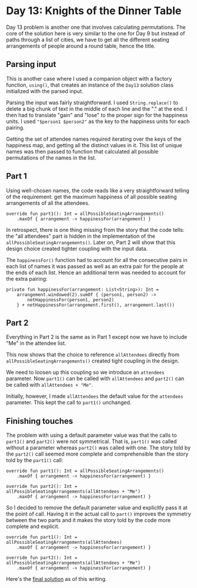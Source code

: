 # Day 13: Knights of the Dinner Table

Day 13 problem is another one that involves calculating permutations. The core of the solution here is very similar to the one for Day 9 but instead of paths through a list of cities, we have to get all the different seating arrangements of people around a round table, hence the title.

## Parsing input

This is another case where I used a companion object with a factory function, `using()`, that creates an instance of the `Day13` solution class initialized with the parsed input.

Parsing the input was fairly straightforward. I used `String.replace()` to delete a big chunk of text in the middle of each line and the "." at the end. I then had to translate "gain" and "lose" to the proper sign for the happiness units. I used `"$person1 $person2"` as the key to the happiness units for each pairing.

Getting the set of attendee names required iterating over the keys of the happiness map, and getting all the distinct values in it. This list of unique names was then passed to function that calculated all possible permutations of the names in the list.

## Part 1

Using well-chosen names, the code reads like a very straightforward telling of the requirement: get the maximum happiness of all possible seating arrangements of all the attendees.

    override fun part1(): Int = allPossibleSeatingArrangements()
        .maxOf { arrangement -> happinessFor(arrangement) }

In retrospect, there is one thing missing from the story that the code tells: the "all attendees" part is hidden in the implementation of the `allPossibleSeatingArrangements()`. Later on, Part 2 will show that this design choice created tighter coupling with the input data. 

The `happinessFor()` function had to account for all the consecutive pairs in each list of names it was passed as well as an extra pair for the people at the ends of each list. Hence an additional term was needed to account for the extra pairing:

    private fun happinessFor(arrangement: List<String>): Int =
        arrangement.windowed(2).sumOf { (person1, person2) ->
            netHappinessFor(person1, person2)
        } + netHappinessFor(arrangement.first(), arrangement.last())

## Part 2

Everything in Part 2 is the same as in Part 1 except now we have to include "Me" in the attendee list.

This now shows that the choice to reference `allAttendees` directly from `allPossibleSeatingArrangements()` created tight coupling in the design.

We need to loosen up this coupling so we introduce an `attendees` parameter. Now `part1()` can be called with `allAttendees` and `part2()` can be called with `allAttendees + "Me"`. 

Initially, however, I made `allAttendees` the default value for the `attendees` parameter. This kept the call to `part1()` unchanged.

## Finishing touches

The problem with using a default parameter value was that the calls to `part1()` and `part2()` were not symmetrical. That is, `part1()` was called without a parameter whereas `part2()` was called with one. The story told by the `part2()` call seemed more complete and comprehensible  than the story told by the `part1()` call:

    override fun part1(): Int = allPossibleSeatingArrangements()
        .maxOf { arrangement -> happinessFor(arrangement) }

    override fun part2(): Int = allPossibleSeatingArrangements(allAttendees + "Me")
        .maxOf { arrangement -> happinessFor(arrangement) }

So I decided to remove the default parameter value and explicitly pass it at the point of call. Having it in the actual call to `part()` improves the symmetry between the two parts and it makes the story told by the code more complete and explicit.

    override fun part1(): Int = allPossibleSeatingArrangements(allAttendees)
        .maxOf { arrangement -> happinessFor(arrangement) }

    override fun part2(): Int = allPossibleSeatingArrangements(allAttendees + "Me")
        .maxOf { arrangement -> happinessFor(arrangement) }

Here's the [final solution](https://github.com/jlacar/aoc2015/blob/c86224fdb525ef98f11d61fd49d08cb1e55dbcbb/src/main/kotlin/lacar/junilu/Day13.kt) as of this writing.
